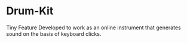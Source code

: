 # Drum-Kit
Tiny Feature Developed to work as an online instrument that generates sound on the basis of keyboard clicks.
